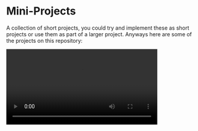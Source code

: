 # Mini-Projects

A collection of short projects, you could try and implement these as short projects or use them as part of a larger project. 
Anyways here are some of the projects on this repository:<br>

<video src="./mini-projects.mov" width=400 controls>
</video>
